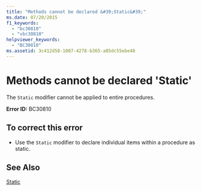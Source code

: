 ```yaml
---
title: "Methods cannot be declared &#39;Static&#39;"
ms.date: 07/20/2015
f1_keywords: 
  - "bc30810"
  - "vbc30810"
helpviewer_keywords: 
  - "BC30810"
ms.assetid: 3c412d58-1007-4278-b365-a85dc55ebe48
---
```

# Methods cannot be declared &#39;Static&#39;
The `Static` modifier cannot be applied to entire procedures.  
  
 **Error ID:** BC30810  
  
## To correct this error  
  
- Use the `Static` modifier to declare individual items within a procedure as static.  
  
## See Also  
 [Static](../../visual-basic/language-reference/modifiers/static.md)

